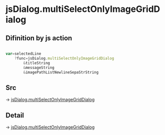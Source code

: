 # jsDialog.multiSelectOnlyImageGridDialog

## Difinition by js action

```js.js

var=selectedLine
	?func=jsDialog.multiSelectOnlyImageGridDialog
		&titleString
		&messageString
		&imagePathListNewlineSepaStrString
```

## Src

-> [jsDialog.multiSelectOnlyImageGridDialog](https://github.com/puutaro/CommandClick/blob/master/app/src/main/java/com/puutaro/commandclick/fragment_lib/terminal_fragment/js_interface/dialog/JsDialog.kt#L264)

## Detail

-> [jsDialog.multiSelectOnlyImageGridDialog](https://github.com/puutaro/CommandClick/blob/master/md/developer/js_interface/details/dialog/JsDialog/multiSelectOnlyImageGridDialog.md)
